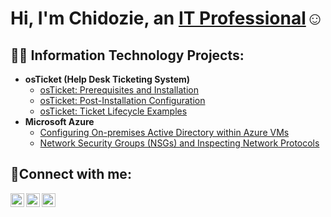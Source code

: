 <h1>Hi, I'm Chidozie, an <a href="https://linkedin.com/in/ChidozieOkoye">IT Professional</a>☺</h1>

<h2>👨‍💻 Information Technology Projects:</h2>

- <b>osTicket (Help Desk Ticketing System)</b>
  - [osTicket: Prerequisites and Installation](https://github.com/Chidozieokoye/osticket-prereqs)
  - [osTicket: Post-Installation Configuration](https://github.com/Chidozieokoye/post-install-config)
  - [osTicket: Ticket Lifecycle Examples](https://github.com/Chidozieokoye/ticket-lifecycle)
- <b>Microsoft Azure</b>
  - [Configuring On-premises Active Directory within Azure VMs](https://github.com/Chidozieokoye/configure-ad)
  - [Network Security Groups (NSGs) and Inspecting Network Protocols](https://github.com/Chidozieokoye/azure-network-protocols)

<h2>🤳Connect with me:</h2>

[<img align="left" alt="Josh | Twitter" width="22px" src="https://cdn.jsdelivr.net/npm/simple-icons@v3/icons/twitter.svg" />][twitter]
[<img align="left" alt="Josh | LinkedIn" width="22px" src="https://cdn.jsdelivr.net/npm/simple-icons@v3/icons/linkedin.svg" />][linkedin]
[<img align="left" alt="Josh | Instagram" width="22px" src="https://cdn.jsdelivr.net/npm/simple-icons@v3/icons/instagram.svg" />][instagram]

[twitter]: https://twitter.com/ChidozieOkoye
[instagram]: https://www.instagram.com/ChidozieOkoye
[linkedin]: https://linkedin.com/in/ChidozieOkoye
